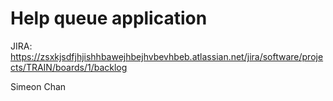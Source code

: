 # Help queue application
JIRA: https://zsxkjsdfjhjishhbawejhbejhvbevhbeb.atlassian.net/jira/software/projects/TRAIN/boards/1/backlog

Simeon Chan
